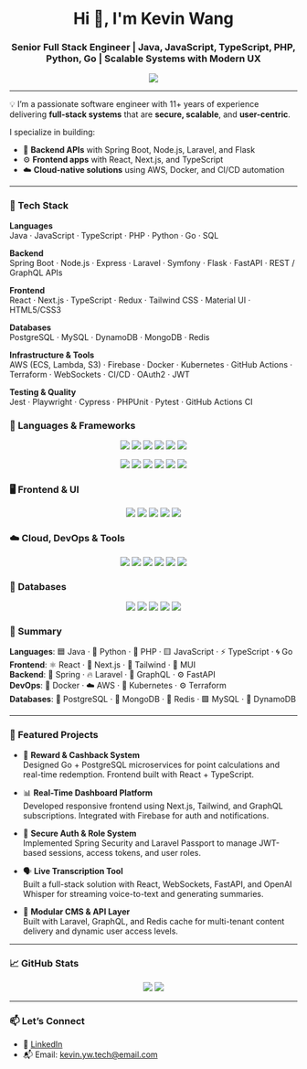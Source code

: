 <h1 align="center">Hi 👋, I'm Kevin Wang</h1>
<h3 align="center">Senior Full Stack Engineer | Java, JavaScript, TypeScript, PHP, Python, Go | Scalable Systems with Modern UX</h3>

<p align="center">
  <img src="https://readme-typing-svg.demolab.com?font=Fira+Code&size=22&pause=1000&color=00C7FF&center=true&vCenter=true&width=500&lines=Building+Robust+Backends+%7C+Crafting+Modern+Frontends;Delivering+Scalable%2C+Reliable+Software+Solutions" />
</p>

---

💡 I’m a passionate software engineer with 11+ years of experience delivering **full-stack systems** that are **secure, scalable**, and **user-centric**.

I specialize in building:
- 🧠 **Backend APIs** with Spring Boot, Node.js, Laravel, and Flask
- ⚙️ **Frontend apps** with React, Next.js, and TypeScript
- ☁️ **Cloud-native solutions** using AWS, Docker, and CI/CD automation

<hr>

### 🧰 Tech Stack

**Languages**  
Java · JavaScript · TypeScript · PHP · Python · Go · SQL

**Backend**  
Spring Boot · Node.js · Express · Laravel · Symfony · Flask · FastAPI · REST / GraphQL APIs

**Frontend**  
React · Next.js · TypeScript · Redux · Tailwind CSS · Material UI · HTML5/CSS3

**Databases**  
PostgreSQL · MySQL · DynamoDB · MongoDB · Redis

**Infrastructure & Tools**  
AWS (ECS, Lambda, S3) · Firebase · Docker · Kubernetes · GitHub Actions · Terraform · WebSockets · CI/CD · OAuth2 · JWT

**Testing & Quality**  
Jest · Playwright · Cypress · PHPUnit · Pytest · GitHub Actions CI

### 🪪 Languages & Frameworks
<p align="center">
  <img src="https://img.shields.io/badge/Java-ED8B00?style=for-the-badge&logo=openjdk&logoColor=white" />
  <img src="https://img.shields.io/badge/Python-3776AB?style=for-the-badge&logo=python&logoColor=white" />
  <img src="https://img.shields.io/badge/JavaScript-F7DF1E?style=for-the-badge&logo=javascript&logoColor=black" />
  <img src="https://img.shields.io/badge/TypeScript-3178C6?style=for-the-badge&logo=typescript&logoColor=white" />
  <img src="https://img.shields.io/badge/PHP-777BB4?style=for-the-badge&logo=php&logoColor=white" />
  <img src="https://img.shields.io/badge/Go-00ADD8?style=for-the-badge&logo=go&logoColor=white" />
</p>

<p align="center">
  <img src="https://img.shields.io/badge/Spring_Boot-6DB33F?style=for-the-badge&logo=springboot&logoColor=white" />
  <img src="https://img.shields.io/badge/Laravel-FF2D20?style=for-the-badge&logo=laravel&logoColor=white" />
  <img src="https://img.shields.io/badge/Flask-000000?style=for-the-badge&logo=flask&logoColor=white" />
  <img src="https://img.shields.io/badge/FastAPI-009688?style=for-the-badge&logo=fastapi&logoColor=white" />
  <img src="https://img.shields.io/badge/Node.js-339933?style=for-the-badge&logo=nodedotjs&logoColor=white" />
  <img src="https://img.shields.io/badge/Express.js-000000?style=for-the-badge&logo=express&logoColor=white" />
</p>

### 🖥️ Frontend & UI
<p align="center">
  <img src="https://img.shields.io/badge/React-20232A?style=for-the-badge&logo=react&logoColor=61DAFB" />
  <img src="https://img.shields.io/badge/Next.js-000000?style=for-the-badge&logo=next.js&logoColor=white" />
  <img src="https://img.shields.io/badge/Redux-764ABC?style=for-the-badge&logo=redux&logoColor=white" />
  <img src="https://img.shields.io/badge/Tailwind_CSS-06B6D4?style=for-the-badge&logo=tailwindcss&logoColor=white" />
  <img src="https://img.shields.io/badge/Material_UI-0081CB?style=for-the-badge&logo=mui&logoColor=white" />
</p>

### ☁️ Cloud, DevOps & Tools
<p align="center">
  <img src="https://img.shields.io/badge/AWS-232F3E?style=for-the-badge&logo=amazonaws&logoColor=white" />
  <img src="https://img.shields.io/badge/Docker-2496ED?style=for-the-badge&logo=docker&logoColor=white" />
  <img src="https://img.shields.io/badge/Kubernetes-326CE5?style=for-the-badge&logo=kubernetes&logoColor=white" />
  <img src="https://img.shields.io/badge/Firebase-FFCA28?style=for-the-badge&logo=firebase&logoColor=black" />
  <img src="https://img.shields.io/badge/GitHub_Actions-2088FF?style=for-the-badge&logo=githubactions&logoColor=white" />
  <img src="https://img.shields.io/badge/Terraform-623CE4?style=for-the-badge&logo=terraform&logoColor=white" />
</p>

### 🧠 Databases
<p align="center">
  <img src="https://img.shields.io/badge/PostgreSQL-4169E1?style=for-the-badge&logo=postgresql&logoColor=white" />
  <img src="https://img.shields.io/badge/MySQL-4479A1?style=for-the-badge&logo=mysql&logoColor=white" />
  <img src="https://img.shields.io/badge/MongoDB-47A248?style=for-the-badge&logo=mongodb&logoColor=white" />
  <img src="https://img.shields.io/badge/Redis-DC382D?style=for-the-badge&logo=redis&logoColor=white" />
  <img src="https://img.shields.io/badge/DynamoDB-4053D6?style=for-the-badge&logo=amazon-dynamodb&logoColor=white" />
</p>

### 💬 Summary

**Languages**: 🟦 Java · 🐍 Python · 💜 PHP · 🟨 JavaScript · ⚡ TypeScript · 🌀 Go  
**Frontend**: ⚛️ React · 🚀 Next.js · 🎨 Tailwind · 📘 MUI  
**Backend**: 🌿 Spring · 🔥 Laravel · 🧬 GraphQL · ⚙️ FastAPI  
**DevOps**: 🐳 Docker · ☁️ AWS · 🧱 Kubernetes · ⚙️ Terraform  
**Databases**: 🐘 PostgreSQL · 🍃 MongoDB · 🔴 Redis · 🟩 MySQL · 🔷 DynamoDB

<hr>

### 🚀 Featured Projects

- 🔄 **Reward & Cashback System**  
  Designed Go + PostgreSQL microservices for point calculations and real-time redemption. Frontend built with React + TypeScript.

- 📊 **Real-Time Dashboard Platform**  
  Developed responsive frontend using Next.js, Tailwind, and GraphQL subscriptions. Integrated with Firebase for auth and notifications.

- 🔐 **Secure Auth & Role System**  
  Implemented Spring Security and Laravel Passport to manage JWT-based sessions, access tokens, and user roles.

- 🗣️ **Live Transcription Tool**  
  Built a full-stack solution with React, WebSockets, FastAPI, and OpenAI Whisper for streaming voice-to-text and generating summaries.

- 🧱 **Modular CMS & API Layer**  
  Built with Laravel, GraphQL, and Redis cache for multi-tenant content delivery and dynamic user access levels.

<hr>

### 📈 GitHub Stats

<p align="center">
  <img src="https://github-readme-stats.vercel.app/api?username=kevinwang&show_icons=true&theme=dark&count_private=true" />
  <img src="https://github-readme-stats.vercel.app/api/top-langs/?username=kevinwang&layout=compact&theme=dark" />
</p>

<hr>

### 📫 Let’s Connect

- 💼 [LinkedIn](https://www.linkedin.com/in/kevin-wang-4a4200353)
- 📬 Email: kevin.yw.tech@email.com

